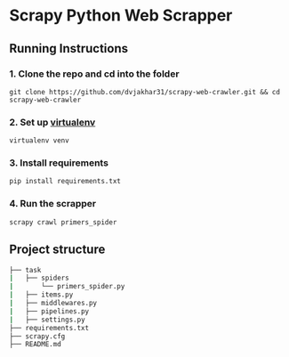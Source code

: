 # Scrapy Python Web Scrapper

## Running Instructions

### 1. Clone the repo and cd into the folder

    git clone https://github.com/dvjakhar31/scrapy-web-crawler.git && cd scrapy-web-crawler
    
### 2. Set up [virtualenv](https://packaging.python.org/guides/installing-using-pip-and-virtual-environments/)

    virtualenv venv
    
### 3. Install requirements

    pip install requirements.txt
    
### 4. Run the scrapper

    scrapy crawl primers_spider

## Project structure

```sh
├── task
|   ├── spiders
|       └── primers_spider.py
|   ├── items.py
|   ├── middlewares.py
|   ├── pipelines.py
|   ├── settings.py
├── requirements.txt
├── scrapy.cfg
├── README.md
```
